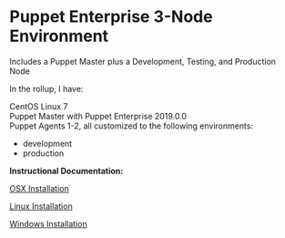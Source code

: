 # Puppet Enterprise 3-Node Environment
Includes a Puppet Master plus a Development, Testing, and Production Node

In the rollup, I have:

CentOS Linux 7<br>
Puppet Master with Puppet Enterprise 2019.0.0<br>
Puppet Agents 1-2, all customized to the following environments:<br>
- development<br>
- production<br>

**Instructional Documentation:**

[OSX Installation](https://github.com/cvquesty/centos7-pe2019.0.0/blob/master/docs/README_OSX.md)

[Linux Installation](https://github.com/cvquesty/centos7-pe2019.0.0/blob/master/docs/README_Linux.md)

[Windows Installation](https://github.com/cvquesty/centos7-pe2019.0.0/blob/master/docs/README_Winows.md)

